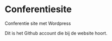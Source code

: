 # Conferentiesite
Conferentie site met Wordpress

Dit is het Github account die bij de website hoort. 
